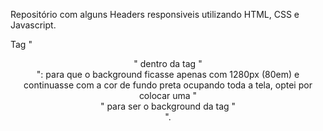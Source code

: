 Repositório com alguns Headers responsiveis utilizando HTML, CSS e Javascript.

Tag "<header>" dentro da tag "<div>": para que o background ficasse apenas com 1280px (80em) e continuasse com a cor de fundo preta ocupando toda a tela, optei por colocar uma "<div>" para ser o background da tag "<header>".
